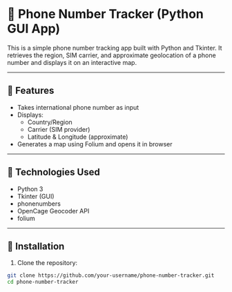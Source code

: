 # 📍 Phone Number Tracker (Python GUI App)

This is a simple phone number tracking app built with Python and Tkinter. It retrieves the region, SIM carrier, and approximate geolocation of a phone number and displays it on an interactive map.

---

## 🧰 Features

- Takes international phone number as input
- Displays:
  - Country/Region
  - Carrier (SIM provider)
  - Latitude & Longitude (approximate)
- Generates a map using Folium and opens it in browser

---

## 🚀 Technologies Used

- Python 3
- Tkinter (GUI)
- phonenumbers
- OpenCage Geocoder API
- folium

---

## 🔧 Installation

1. Clone the repository:
```bash
git clone https://github.com/your-username/phone-number-tracker.git
cd phone-number-tracker
